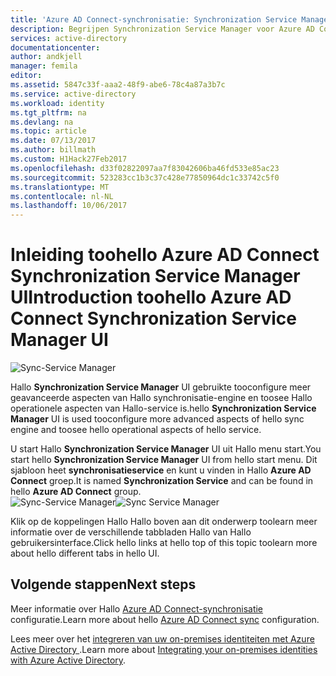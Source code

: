 ```yaml
---
title: 'Azure AD Connect-synchronisatie: Synchronization Service Manager UI | Microsoft Docs'
description: Begrijpen Synchronization Service Manager voor Azure AD Connect.
services: active-directory
documentationcenter: 
author: andkjell
manager: femila
editor: 
ms.assetid: 5847c33f-aaa2-48f9-abe6-78c4a87a3b7c
ms.service: active-directory
ms.workload: identity
ms.tgt_pltfrm: na
ms.devlang: na
ms.topic: article
ms.date: 07/13/2017
ms.author: billmath
ms.custom: H1Hack27Feb2017
ms.openlocfilehash: d33f02822097aa7f83042606ba46fd533e85ac23
ms.sourcegitcommit: 523283cc1b3c37c428e77850964dc1c33742c5f0
ms.translationtype: MT
ms.contentlocale: nl-NL
ms.lasthandoff: 10/06/2017
---
```

# <a name="introduction-toohello-azure-ad-connect-synchronization-service-manager-ui"></a><span data-ttu-id="f545d-103">Inleiding toohello Azure AD Connect Synchronization Service Manager UI</span><span class="sxs-lookup"><span data-stu-id="f545d-103">Introduction toohello Azure AD Connect Synchronization Service Manager UI</span></span>

![Sync-Service Manager](./media/active-directory-aadconnectsync-service-manager-ui/ssmui.png)

<span data-ttu-id="f545d-105">Hallo **Synchronization Service Manager** UI gebruikte tooconfigure meer geavanceerde aspecten van Hallo synchronisatie-engine en toosee Hallo operationele aspecten van Hallo-service is.</span><span class="sxs-lookup"><span data-stu-id="f545d-105">hello **Synchronization Service Manager** UI is used tooconfigure more advanced aspects of hello sync engine and toosee hello operational aspects of hello service.</span></span>

<span data-ttu-id="f545d-106">U start Hallo **Synchronization Service Manager** UI uit Hallo menu start.</span><span class="sxs-lookup"><span data-stu-id="f545d-106">You start hello **Synchronization Service Manager** UI from hello start menu.</span></span> <span data-ttu-id="f545d-107">Dit sjabloon heet **synchronisatieservice** en kunt u vinden in Hallo **Azure AD Connect** groep.</span><span class="sxs-lookup"><span data-stu-id="f545d-107">It is named **Synchronization Service** and can be found in hello **Azure AD Connect** group.</span></span>  
<span data-ttu-id="f545d-108">![Sync-Service Manager](./media/active-directory-aadconnectsync-service-manager-ui/startmenu.png)</span><span class="sxs-lookup"><span data-stu-id="f545d-108">![Sync Service Manager](./media/active-directory-aadconnectsync-service-manager-ui/startmenu.png)</span></span>

<span data-ttu-id="f545d-109">Klik op de koppelingen Hallo Hallo boven aan dit onderwerp toolearn meer informatie over de verschillende tabbladen Hallo van Hallo gebruikersinterface.</span><span class="sxs-lookup"><span data-stu-id="f545d-109">Click hello links at hello top of this topic toolearn more about hello different tabs in hello UI.</span></span>

## <a name="next-steps"></a><span data-ttu-id="f545d-110">Volgende stappen</span><span class="sxs-lookup"><span data-stu-id="f545d-110">Next steps</span></span>
<span data-ttu-id="f545d-111">Meer informatie over Hallo [Azure AD Connect-synchronisatie](active-directory-aadconnectsync-whatis.md) configuratie.</span><span class="sxs-lookup"><span data-stu-id="f545d-111">Learn more about hello [Azure AD Connect sync](active-directory-aadconnectsync-whatis.md) configuration.</span></span>

<span data-ttu-id="f545d-112">Lees meer over het [integreren van uw on-premises identiteiten met Azure Active Directory ](active-directory-aadconnect.md).</span><span class="sxs-lookup"><span data-stu-id="f545d-112">Learn more about [Integrating your on-premises identities with Azure Active Directory](active-directory-aadconnect.md).</span></span>
